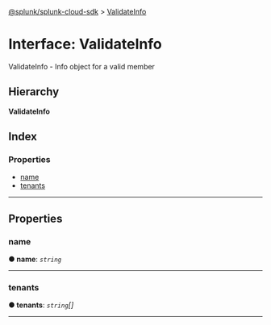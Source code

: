 [@splunk/splunk-cloud-sdk](../README.md) > [ValidateInfo](../interfaces/validateinfo.md)

# Interface: ValidateInfo

ValidateInfo - Info object for a valid member

## Hierarchy

**ValidateInfo**

## Index

### Properties

* [name](validateinfo.md#name)
* [tenants](validateinfo.md#tenants)

---

## Properties

<a id="name"></a>

###  name

**● name**: *`string`*

___
<a id="tenants"></a>

###  tenants

**● tenants**: *`string`[]*

___

